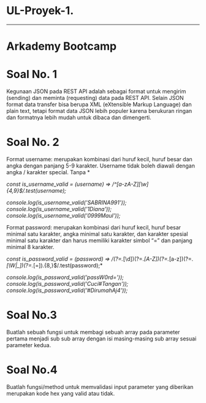 # UL-Proyek-1.
------------------
# Arkademy Bootcamp

# Soal No. 1
Kegunaan JSON pada REST API adalah sebagai format untuk mengirim (sending) dan meminta (requesting) data pada REST API. Selain JSON format data transfer bisa berupa XML (eXtensible Markup Language) dan plain text, tetapi format data JSON lebih populer karena berukuran ringan dan formatnya lebih mudah untuk dibaca dan dimengerti.

# Soal No. 2
Format username: merupakan kombinasi dari huruf kecil, huruf besar dan angka dengan panjang 5-9 karakter. Username tidak boleh diawali dengan angka / karakter special.
Tanpa *

*const is_username_valid = (username) =>  /^[a-zA-Z][\w]{4,9}$/.test(username);*

*console.log(is_username_valid('SABRINA991'));*
*console.log(is_username_valid('1Diana'));*
*console.log(is_username_valid('0999Maul'));*

Format password: merupakan kombinasi dari huruf kecil, huruf besar minimal satu karakter, angka minimal satu karakter, dan karakter spesial minimal satu karakter dan harus memiliki karakter simbol “=” dan panjang minimal 8 karakter.

*const is_password_valid = (password) =>  /(?=.*[\d])(?=.*[A-Z])(?=.*[a-z])(?=.*[\W|_])(?=.*[=]).{8,}$/.test(password);*

*console.log(is_password_valid('passW0rd='));*
*console.log(is_password_valid('Cuci#Tangan'));*
*console.log(is_password_valid('#DirumahAj4'));*

# Soal No.3
Buatlah sebuah fungsi untuk membagi sebuah array pada parameter pertama menjadi sub sub array dengan isi masing-masing sub array sesuai parameter kedua.

# Soal No.4
Buatlah fungsi/method untuk memvalidasi input parameter yang diberikan merupakan kode hex yang valid atau tidak.
